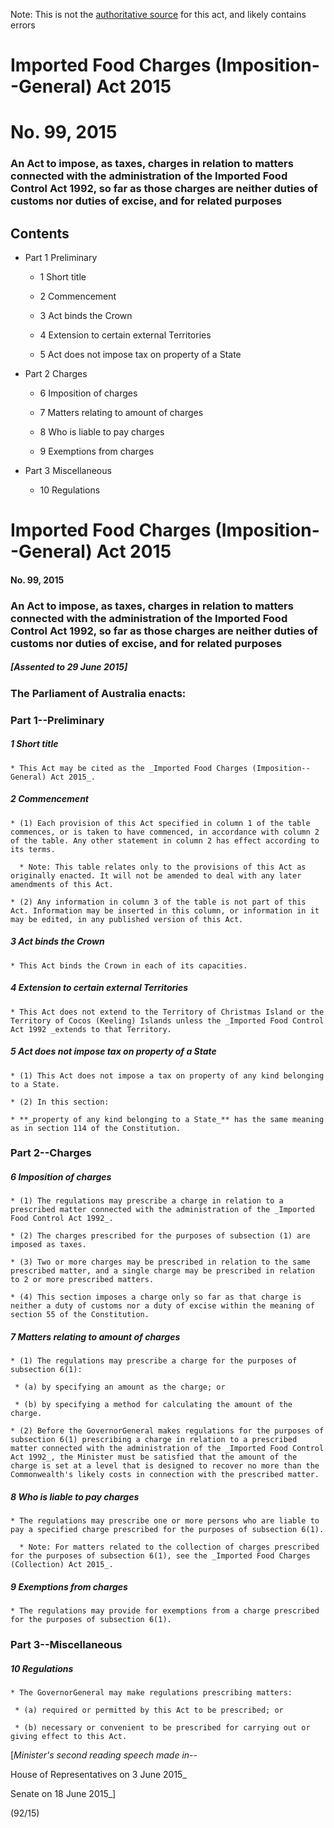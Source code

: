 Note: This is not the [authoritative source](https://www.comlaw.gov.au/Details/C2015A00099) for this act, and likely contains errors

# Imported Food Charges (Imposition--General) Act 2015

# No. 99, 2015

### An Act to impose, as taxes, charges in relation to matters connected with the administration of the Imported Food Control Act 1992, so far as those charges are neither duties of customs nor duties of excise, and for related purposes

## Contents

  * Part 1 Preliminary 

      * 1 Short title 

      * 2 Commencement 

      * 3 Act binds the Crown 

      * 4 Extension to certain external Territories 

      * 5 Act does not impose tax on property of a State 

  * Part 2 Charges 

      * 6 Imposition of charges 

      * 7 Matters relating to amount of charges 

      * 8 Who is liable to pay charges 

      * 9 Exemptions from charges 

  * Part 3 Miscellaneous 

      * 10 Regulations 

# Imported Food Charges (Imposition--General) Act 2015

#### No. 99, 2015

### An Act to impose, as taxes, charges in relation to matters connected with the administration of the Imported Food Control Act 1992, so far as those charges are neither duties of customs nor duties of excise, and for related purposes

##### [Assented to 29 June 2015]

### The Parliament of Australia enacts: 

### Part 1--Preliminary

##### 1  Short title

    * This Act may be cited as the _Imported Food Charges (Imposition--General) Act 2015_.

##### 2  Commencement

    * (1) Each provision of this Act specified in column 1 of the table commences, or is taken to have commenced, in accordance with column 2 of the table. Any other statement in column 2 has effect according to its terms.

      * Note: This table relates only to the provisions of this Act as originally enacted. It will not be amended to deal with any later amendments of this Act.

    * (2) Any information in column 3 of the table is not part of this Act. Information may be inserted in this column, or information in it may be edited, in any published version of this Act.

##### 3  Act binds the Crown

    * This Act binds the Crown in each of its capacities.

##### 4  Extension to certain external Territories

    * This Act does not extend to the Territory of Christmas Island or the Territory of Cocos (Keeling) Islands unless the _Imported Food Control Act 1992 _extends to that Territory.

##### 5  Act does not impose tax on property of a State

    * (1) This Act does not impose a tax on property of any kind belonging to a State.

    * (2) In this section:

    * **_property of any kind belonging to a State_** has the same meaning as in section 114 of the Constitution.

### Part 2--Charges

##### 6  Imposition of charges

    * (1) The regulations may prescribe a charge in relation to a prescribed matter connected with the administration of the _Imported Food Control Act 1992_.

    * (2) The charges prescribed for the purposes of subsection (1) are imposed as taxes.

    * (3) Two or more charges may be prescribed in relation to the same prescribed matter, and a single charge may be prescribed in relation to 2 or more prescribed matters.

    * (4) This section imposes a charge only so far as that charge is neither a duty of customs nor a duty of excise within the meaning of section 55 of the Constitution.

##### 7  Matters relating to amount of charges

    * (1) The regulations may prescribe a charge for the purposes of subsection 6(1):

     * (a) by specifying an amount as the charge; or

     * (b) by specifying a method for calculating the amount of the charge.

    * (2) Before the GovernorGeneral makes regulations for the purposes of subsection 6(1) prescribing a charge in relation to a prescribed matter connected with the administration of the _Imported Food Control Act 1992_, the Minister must be satisfied that the amount of the charge is set at a level that is designed to recover no more than the Commonwealth's likely costs in connection with the prescribed matter.

##### 8  Who is liable to pay charges

    * The regulations may prescribe one or more persons who are liable to pay a specified charge prescribed for the purposes of subsection 6(1).

      * Note: For matters related to the collection of charges prescribed for the purposes of subsection 6(1), see the _Imported Food Charges (Collection) Act 2015_.

##### 9  Exemptions from charges

    * The regulations may provide for exemptions from a charge prescribed for the purposes of subsection 6(1).

### Part 3--Miscellaneous

##### 10  Regulations

    * The GovernorGeneral may make regulations prescribing matters: 

     * (a) required or permitted by this Act to be prescribed; or

     * (b) necessary or convenient to be prescribed for carrying out or giving effect to this Act.

[_Minister's second reading speech made in--_

House of Representatives on 3 June 2015_

Senate on 18 June 2015_]

(92/15)

